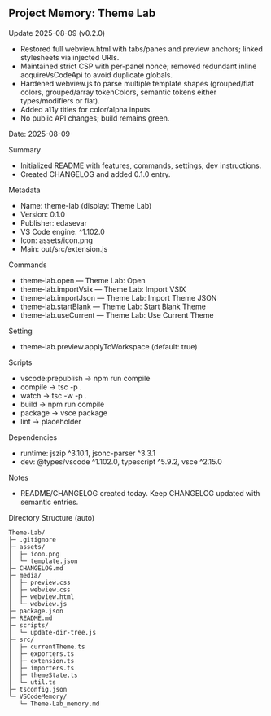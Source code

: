 ## Project Memory: Theme Lab

Update 2025-08-09 (v0.2.0)
- Restored full webview.html with tabs/panes and preview anchors; linked stylesheets via injected URIs.
- Maintained strict CSP with per-panel nonce; removed redundant inline acquireVsCodeApi to avoid duplicate globals.
- Hardened webview.js to parse multiple template shapes (grouped/flat colors, grouped/array tokenColors, semantic tokens either types/modifiers or flat).
- Added a11y titles for color/alpha inputs.
- No public API changes; build remains green.


Date: 2025-08-09

Summary
- Initialized README with features, commands, settings, dev instructions.
- Created CHANGELOG and added 0.1.0 entry.

Metadata
- Name: theme-lab (display: Theme Lab)
- Version: 0.1.0
- Publisher: edasevar
- VS Code engine: ^1.102.0
- Icon: assets/icon.png
- Main: out/src/extension.js

Commands
- theme-lab.open — Theme Lab: Open
- theme-lab.importVsix — Theme Lab: Import VSIX
- theme-lab.importJson — Theme Lab: Import Theme JSON
- theme-lab.startBlank — Theme Lab: Start Blank Theme
- theme-lab.useCurrent — Theme Lab: Use Current Theme

Setting
- theme-lab.preview.applyToWorkspace (default: true)

Scripts
- vscode:prepublish → npm run compile
- compile → tsc -p .
- watch → tsc -w -p .
- build → npm run compile
- package → vsce package
- lint → placeholder

Dependencies
- runtime: jszip ^3.10.1, jsonc-parser ^3.3.1
- dev: @types/vscode ^1.102.0, typescript ^5.9.2, vsce ^2.15.0

Notes
- README/CHANGELOG created today. Keep CHANGELOG updated with semantic entries.


Directory Structure (auto)
<!-- DIR_TREE:START -->
```
Theme-Lab/
├─ .gitignore
├─ assets/
│  ├─ icon.png
│  └─ template.json
├─ CHANGELOG.md
├─ media/
│  ├─ preview.css
│  ├─ webview.css
│  ├─ webview.html
│  └─ webview.js
├─ package.json
├─ README.md
├─ scripts/
│  └─ update-dir-tree.js
├─ src/
│  ├─ currentTheme.ts
│  ├─ exporters.ts
│  ├─ extension.ts
│  ├─ importers.ts
│  ├─ themeState.ts
│  └─ util.ts
├─ tsconfig.json
└─ VSCodeMemory/
   └─ Theme-Lab_memory.md
```
<!-- DIR_TREE:END -->
